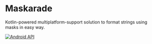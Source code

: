 # Maskarade
Kotlin-powered multiplatform-support solution to format strings using masks in easy way.

[![Android API](https://img.shields.io/badge/Android%20API%20Level-14-brightgreen)](https://img.shields.io/badge/Android%20API%20Level-14-brightgreen)
